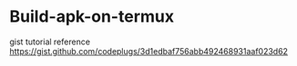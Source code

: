 # Build-apk-on-termux

gist tutorial reference
https://gist.github.com/codeplugs/3d1edbaf756abb492468931aaf023d62


